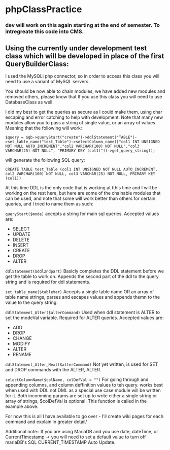 # phpClassPractice

### dev will work on this again starting at the end of semester. To intregreate this code into CMS.

## Using the currently under development test class which will be developed in place of the first QueryBuilderClass:

 I used the MySQLi php connector, so in order to access this class you will need to use a variant of MySQL servers.

 You should be now able to chain modules, we have added new modules and removed others, please know that If you use this class you will need to use DatabaseClass as well.
 
 I did my best to get the queries as secure as I could make them, using char escaping and error catching to help with development. Note that many new modules allow you to pass a string of single value, or an array of values. Meaning that the following will work:
 
 `$query = $qb->queryStart("create")->ddlStatement("TABLE")->set_table_name("test_Table")->selectColumn_name(["col1 INT UNSIGNED NOT NULL AUTO_INCREMENT","col2 VARCHAR(100) NOT NULL","col3 VARCHAR(25) NOT NULL", "PRIMARY KEY (col1)"])->get_query_string();`
 
 will generate the following SQL query:

 `CREATE TABLE test_Table (col1 INT UNSIGNED NOT NULL AUTO_INCREMENT, col2 VARCHAR(100) NOT NULL, col3 VARCHAR(25) NOT NULL, PRIMARY KEY (col1))`
 
 At this time DDL is the only code that is working at tthis time and I will be working on the rest here, but here are some of the chainable modules that can be used, and note that some will work better than others for certain queries, and I tried to name them as such:
 
 `queryStart($mode)` accepts a string for main sql queries. 
 Accepted values are:
  * SELECT
  * UPDATE
  * DELETE
  * INSERT
  * CREATE
  * DROP
  * ALTER

`ddlStatement($ddl2ndpart)` Basicly completes the DDL statement before we get the table to work on.
Appends the second part of the ddl to the query string and is required for ddl statements.

`set_table_name($tableVar)` Accepts a single table name OR an array of table name strings, parses and escapes values and appends themn to the value to the query string.

`ddlStatement_Alter($alterCommand)` Used when ddl statement is ALTER to set the modeVal variable. Required for ALTER queries.
 Accepted values are:
  * ADD
  * DROP
  * CHANGE
  * MODIFY
  * ALTER
  * RENAME

`ddlStatement_Alter_Next($alterCommand)` Not yet written, is used for SET and DROP commands with the ALTER, ALTER.

`selectColumnName($colName, colDefVal = "")` For going through and appending columns, and column deffinition values to teh query. works best when used with DDL not DML as a special use case module will be written for it. Both incomming params are set up to write either a single string or array of strings, $colDefVal is optional. This function is called in the example above.

For now this is all I have available to go over - I'll create wiki pages for each command and explain in greater detail/

Additional note:: If you are using MariaDB and you use date, dateTime, or CurrentTimestamp -> you will need to set a default value to turn off mariaDB's SQL CURRENT_TIMESTAMP Auto Update.
 
